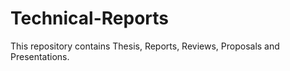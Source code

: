 # Technical-Reports

This repository contains Thesis, Reports, Reviews, Proposals and Presentations.
